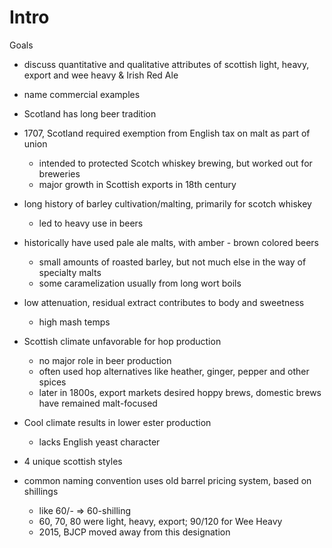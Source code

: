 # Intro

Goals
* discuss quantitative and qualitative attributes of scottish light, heavy, export and wee heavy & Irish Red Ale
* name commercial examples

* Scotland has long beer tradition
* 1707, Scotland required exemption from English tax on malt as part of union
	* intended to protected Scotch whiskey brewing, but worked out for breweries
	* major growth in Scottish exports in 18th century
* long history of barley cultivation/malting, primarily for scotch whiskey
	* led to heavy use in beers
* historically have used pale ale malts, with amber - brown colored beers
	* small amounts of roasted barley, but not much else in the way of specialty malts
	* some caramelization usually from long wort boils
* low attenuation, residual extract contributes to body and sweetness
	* high mash temps
* Scottish climate unfavorable for hop production
	* no major role in beer production
	* often used hop alternatives like heather, ginger, pepper and other spices 
	* later in 1800s, export markets desired hoppy brews, domestic brews have remained malt-focused
* Cool climate results in lower ester production
	* lacks English yeast character
* 4 unique scottish styles
* common naming convention uses old barrel pricing system, based on shillings
	* like 60/- => 60-shilling
	* 60, 70, 80 were light, heavy, export; 90/120 for Wee Heavy
	* 2015, BJCP moved away from this designation